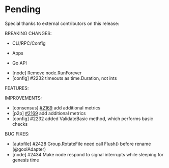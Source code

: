# Pending

Special thanks to external contributors on this release:

BREAKING CHANGES:
* CLI/RPC/Config

* Apps

* Go API
- [node] Remove node.RunForever
- [config] \#2232 timeouts as time.Duration, not ints

FEATURES:

IMPROVEMENTS:
- [consensus] [\#2169](https://github.com/cosmos/cosmos-sdk/issues/2169) add additional metrics
- [p2p] [\#2169](https://github.com/cosmos/cosmos-sdk/issues/2169) add additional metrics
- [config] \#2232 added ValidateBasic method, which performs basic checks

BUG FIXES:
- [autofile] \#2428 Group.RotateFile need call Flush() before rename (@goolAdapter)
- [node] \#2434 Make node respond to signal interrupts while sleeping for genesis time
